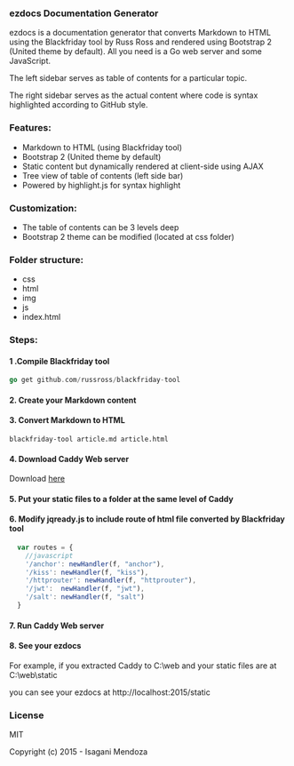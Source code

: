 ### ezdocs Documentation Generator

ezdocs is a documentation generator that converts Markdown to HTML using the Blackfriday tool by Russ Ross and rendered using Bootstrap 2 (United theme by default). All you need is a Go web server and some JavaScript.

The left sidebar serves as table of contents for a particular topic.

The right sidebar serves as the actual content where code is syntax highlighted according to GitHub style.

### Features:

- Markdown to HTML (using Blackfriday tool)
- Bootstrap 2 (United theme by default)
- Static content but dynamically rendered at client-side using AJAX
- Tree view of table of contents (left side bar)
- Powered by highlight.js for syntax highlight

### Customization:

- The table of contents can be 3 levels deep
- Bootstrap 2 theme can be modified (located at css folder)

### Folder structure:

- css
- html
- img
- js
- index.html

### Steps:

#### 1 .Compile Blackfriday tool

```go
go get github.com/russross/blackfriday-tool
```

#### 2. Create your Markdown content

#### 3. Convert Markdown to HTML

```
blackfriday-tool article.md article.html
```

#### 4. Download Caddy Web server

Download [here](http://caddyserver.com/download)

#### 5. Put your static files to a folder at the same level of Caddy

#### 6. Modify jqready.js to include route of html file converted by Blackfriday tool

```javascript
  var routes = {
	//javascript
	'/anchor': newHandler(f, "anchor"),
	'/kiss': newHandler(f, "kiss"),
	'/httprouter': newHandler(f, "httprouter"),
	'/jwt':  newHandler(f, "jwt"),
	'/salt': newHandler(f, "salt")
  }
```

#### 7. Run Caddy Web server

#### 8. See your ezdocs

For example, if you extracted Caddy to C:\web and your static files are at C:\web\static

you can see your ezdocs at http://localhost:2015/static

### License

MIT

Copyright (c) 2015 - Isagani Mendoza

